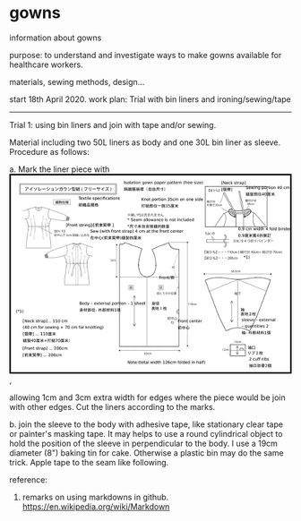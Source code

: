 # gowns
information about gowns 

purpose:  to understand and investigate ways to make gowns available for healthcare workers.

materials, sewing methods, design...

start 18th April 2020.  work plan:  Trial with bin liners and ironing/sewing/tape

--- 
Trial 1:  using bin liners and join with tape and/or sewing.  

Material including two 50L liners as body and one 30L bin liner as sleeve.  
Procedure as follows:

a.  Mark the liner piece with ![pattern](drawing-Teijin-Frontier-weaven-type600x600.png), 


allowing 1cm and 3cm extra width for edges where the piece would be join with other edges.  Cut the liners according to the marks.



b.  join the sleeve to the body with adhesive tape, like stationary clear tape or painter's masking tape.  It may helps to use a round cylindrical object to hold the position of the sleeve in perpendicular to the body.  I use a 19cm diameter (8") baking tin for cake.  Otherwise a plastic bin may do the same trick.  Apple tape to the seam like following.









reference:

1. remarks on using markdowns in github.  https://en.wikipedia.org/wiki/Markdown



